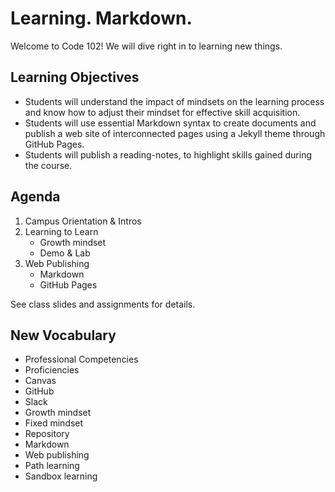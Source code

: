# Learning. Markdown.

Welcome to Code 102! We will dive right in to learning new things.

## Learning Objectives

- Students will understand the impact of mindsets on the learning process and know how to adjust their mindset for effective skill acquisition.
- Students will use essential Markdown syntax to create documents and publish a web site of interconnected pages using a Jekyll theme through GitHub Pages.
- Students will publish a reading-notes, to highlight skills gained during the course.

## Agenda

1. Campus Orientation & Intros
2. Learning to Learn
   - Growth mindset
    - Demo & Lab
3. Web Publishing
    - Markdown
   - GitHub Pages

See class slides and assignments for details.

## New Vocabulary

- Professional Competencies
- Proficiencies
- Canvas
- GitHub
- Slack
- Growth mindset
- Fixed mindset
- Repository
- Markdown
- Web publishing
- Path learning
- Sandbox learning
